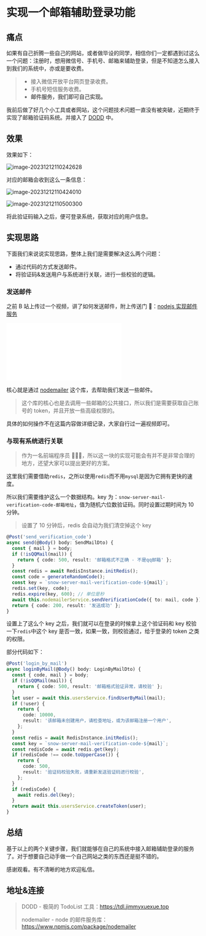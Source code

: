 # 实现一个邮箱辅助登录功能

## 痛点

如果有自己折腾一些自己的网站，或者做毕设的同学，相信你们一定都遇到过这么一个问题：注册时，想用微信号、手机号、邮箱来辅助登录，但是不知道怎么接入到我们的系统中，亦或是要收费。

> - 接入微信开放平台网页登录收费。
> - 手机号短信服务收费。
> - **邮件服务，我们即可自己实现。**

我前后做了好几个小工具或者网站，这个问题技术问题一直没有被突破，近期终于实现了邮箱验证码系统。并接入了 [DODD](https://tdl.jimmyxuexue.top/#/center) 中。

## 效果

效果如下：

![image-20231212110242628](https://image.jimmyxuexue.top/img/202312121102770.png)

对应的邮箱会收到这么一条信息：

![image-20231212110424010](https://image.jimmyxuexue.top/img/202312121104097.png)

![image-20231212110500300](https://image.jimmyxuexue.top/img/202312121105345.png)

将此验证码输入之后，便可登录系统，获取对应的用户信息。

## 实现思路

下面我们来说说实现思路，整体上我们是需要解决这么两个问题：

- 通过代码的方式发送邮件。
- 将验证码&发送用户与系统进行关联，进行一些校验的逻辑。

### 发送邮件

之前 B 站上传过一个视频，讲了如何发送邮件，附上传送门 🚪：[nodejs 实现邮件服务](https://www.bilibili.com/video/BV1Dz4y1G7wm/?vd_source=b869b9e47469b5438851429bda1fb3fc)

<iframe src="//player.bilibili.com/player.html?aid=576691965&bvid=BV1Dz4y1G7wm&cid=1285265826&p=1" scrolling="no" border="0" frameborder="no" framespacing="0" allowfullscreen="true"> </iframe>

核心就是通过 [nodemailer](https://www.npmjs.com/package/nodemailer) 这个库，去帮助我们发送一些邮件。

> 这个库的核心也是去调用一些邮箱的公共接口，所以我们是需要获取自己账号的 token，并且开放一些高级权限的。

具体的如何操作不在这篇内容做详细记录，大家自行过一遍视频即可。

### 与现有系统进行关联

> 作为一名前端程序员 👨🏻‍💻，所以这一块的实现可能会有并不是非常合理的地方，还望大家可以提出更好的方案。

这里我们需要借助`redis`，之所以使用`redis`而不用`mysql`是因为它拥有更快的速度。

所以我们需要维护这么一个数据结构。key 为：`snow-server-mail-verification-code-邮箱地址`，值为随机六位数验证码。同时设置过期时间为 10 分钟。

> 设置了 10 分钟后，redis 会自动为我们清空掉这个 key

```ts
@Post('send_verification_code')
async send(@Body() body: SendMailDto) {
  const { mail } = body;
  if (!isQQMail(mail)) {
    return { code: 500, result: '邮箱格式不正确 - 不是qq邮箱' };
  }
  const redis = await RedisInstance.initRedis();
  const code = generateRandomCode();
  const key = `snow-server-mail-verification-code-${mail}`;
  redis.set(key, code);
  redis.expire(key, 600); // 单位是秒
  await this.nodemailerService.sendVerificationCode({ to: mail, code });
  return { code: 200, result: '发送成功' };
}
```

设置上了这么个 key 之后，我们就可以在登录的时候拿上这个验证码和 key 校验一下`redis`中这个 key 是否一致，如果一致，则校验通过，给于登录的 token 之类的权限。

部分代码如下：

```ts
@Post('login_by_mail')
async loginByMail(@Body() body: LoginByMailDto) {
  const { code, mail } = body;
  if (!isQQMail(mail)) {
    return { code: 500, result: '邮箱格式验证异常，请校验' };
  }
  let user = await this.usersService.findUserByMail(mail);
  if (!user) {
    return {
      code: 10000,
      result: '该邮箱未创建用户，请检查地址，或为该邮箱注册一个用户',
    };
  }
  const redis = await RedisInstance.initRedis();
  const key = `snow-server-mail-verification-code-${mail}`;
  const redisCode = await redis.get(key);
  if (redisCode !== code.toUpperCase()) {
    return {
      code: 500,
      result: '验证码校验失败，请重新发送验证码进行校验',
    };
  }
  if (redisCode) {
    await redis.del(key);
  }
  return await this.usersService.createToken(user);
}
```

## 总结

基于以上的两个关键步骤，我们就能够在自己的系统中接入邮箱辅助登录的服务了。对于想要自己动手做一个自己网站之类的东西还是挺不错的。

感谢观看。有不清晰的地方欢迎私信。

## 地址&连接

> DODD - 极简的 TodoList 工具：https://tdl.jimmyxuexue.top
>
> nodemailer - node 的邮件服务库：https://www.npmjs.com/package/nodemailer
